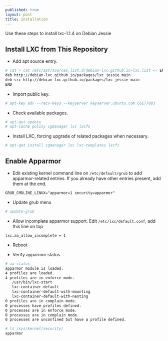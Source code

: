 ```yaml
---
published: true
layout: post
title: Installation
---
```


Use these steps to install lxc-1.1.4 on Debian Jessie

## Install LXC from This Repository

- Add apt source entry.

```bash
# cat > cat /etc/apt/sources.list.d/debian-lxc.github.io-lxc.list << END
deb http://debian-lxc.github.io/packages/lxc jessie main
deb-src http://debian-lxc.github.io/packages/lxc jessie main
END
```

- Import public key.

```bash
# apt-key adv --recv-keys --keyserver keyserver.ubuntu.com C6E77093
```

- Check available packages.

```bash
# apt-get update
# apt-cache policy cgmanager lxc lxcfs 
```

- Install LXC, forcing upgrade of related packages when necessary. 

```bash
# apt-get install cgmanager lxc lxc-templates lxcfs
```

## Enable Apparmor

- Edit existing kernel command line on ``/etc/default/grub`` to add apparmor-related entries. If you already have other entries present, add them at the end.

```
GRUB_CMDLINE_LINUX="apparmor=1 security=apparmor"
```

- Update grub menu
```bash
# update-grub
```

- Allow incomplete apparmor support. Edit ``/etc/lxc/default.conf``, add this line on top

```
lxc.aa_allow_incomplete = 1
```

- Reboot

- Verify apparmor status

```bash
# aa-status
apparmor module is loaded.
4 profiles are loaded.
4 profiles are in enforce mode.
   /usr/bin/lxc-start
   lxc-container-default
   lxc-container-default-with-mounting
   lxc-container-default-with-nesting
0 profiles are in complain mode.
0 processes have profiles defined.
0 processes are in enforce mode.
0 processes are in complain mode.
0 processes are unconfined but have a profile defined.

# ls /sys/kernel/security/
apparmor
```
